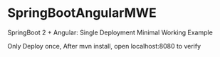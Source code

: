 # SpringBootAngularMWE
SpringBoot 2 + Angular: Single Deployment Minimal Working Example

Only Deploy once,
After mvn install, open localhost:8080 to verify
